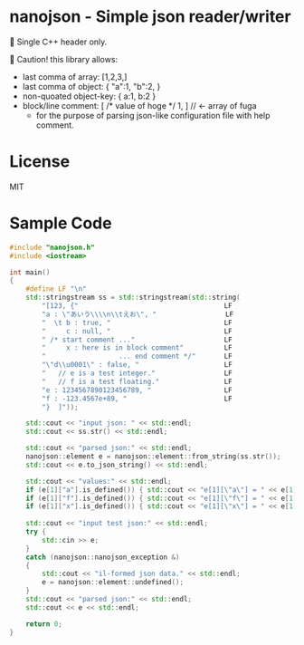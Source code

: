 # nanojson - Simple json reader/writer

:star2: Single C++ header only.

:red_circle: Caution! this library allows:
- last comma of array: [1,2,3,]
- last comma of object: { "a":1, "b":2, }
- non-quoated object-key: { a:1, b:2 }
- block/line comment: [ /* value of hoge */ 1, ] // <- array of fuga
  - for the purpose of parsing json-like configuration file with help comment.

# License
MIT

# Sample Code
~~~cpp
#include "nanojson.h"
#include <iostream>

int main()
{
	#define LF "\n"
	std::stringstream ss = std::stringstream(std::string(
		"[123, {"                                    LF
		"a : \"あいう\\\\n\\tえお\", "                 LF
		"  \t b : true, "                            LF
		"     c : null, "                            LF
		" /* start comment ..."                      LF
		"     x : here is in block comment"          LF
		"                  ... end comment */"       LF
		"\"d\\u0001\" : false, "                     LF
		"   // e is a test integer."                 LF
		"   // f is a test floating."                LF
		"e : 1234567890123456789, "                  LF
		"f : -123.4567e+89, "	                     LF
		"}  ]"));

	std::cout << "input json: " << std::endl;
	std::cout << ss.str() << std::endl;

	std::cout << "parsed json:" << std::endl;
	nanojson::element e = nanojson::element::from_string(ss.str());
	std::cout << e.to_json_string() << std::endl;

	std::cout << "values:" << std::endl;
	if (e[1]["a"].is_defined()) { std::cout << "e[1][\"a\"] = " << e[1]["a"].to_string() << std::endl; }
	if (e[1]["f"].is_defined()) { std::cout << "e[1][\"f\"] = " << e[1]["f"].to_string() << std::endl; }
	if (e[1]["x"].is_defined()) { std::cout << "e[1][\"x\"] = " << e[1]["x"].to_string() << std::endl; }
	
	std::cout << "input test json:" << std::endl;
	try {
		std::cin >> e;
	}
	catch (nanojson::nanojson_exception &)
	{
		std::cout << "il-formed json data." << std::endl;
		e = nanojson::element::undefined();
	}
	std::cout << "parsed json:" << std::endl;
	std::cout << e << std::endl;

	return 0;
}
~~~
